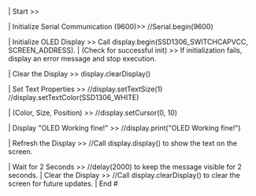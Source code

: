 |      Start           >>

| Initialize Serial Communication (9600)>> //Serial.begin(9600)

| Initialize OLED Display       >>  Call display.begin(SSD1306_SWITCHCAPVCC, SCREEN_ADDRESS). 
| (Check for successful init)    >>  If initialization fails, display an error message and stop execution.

| Clear the Display  >> display.clearDisplay()

| Set Text Properties     >> //display.setTextSize(1)  //display.setTextColor(SSD1306_WHITE)

| (Color, Size, Position) >> //display.setCursor(0, 10)

| Display "OLED Working fine!" >> //display.print("OLED Working fine!")

| Refresh the Display      >> //Call display.display() to show the text on the screen.

| Wait for 2 Seconds    >>  //delay(2000) to keep the message visible for 2 seconds.
| Clear the Display   >> //Call display.clearDisplay() to clear the screen for future updates.
|        End          #
